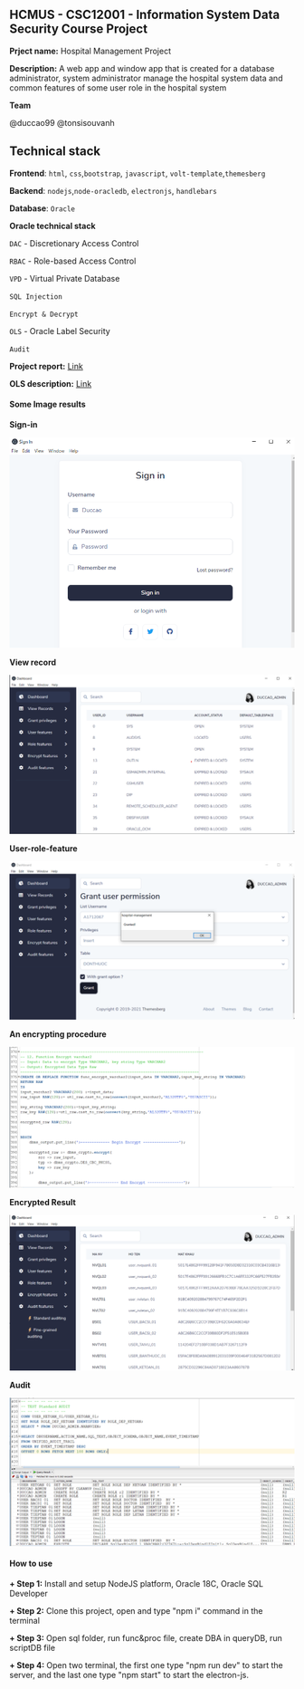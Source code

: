 ## HCMUS - CSC12001 - Information System Data Security Course Project

**Prject name:** Hospital Management Project

**Description:** A web app and window app that is created for a database administrator, system administrator manage the hospital system data and common features of some user role in the hospital system

**Team**

@duccao99
@tonsisouvanh

## Technical stack

**Frontend**: `html`, `css`,`bootstrap`, `javascript`, `volt-template`,`themesberg`

**Backend**: `nodejs`,`node-oracledb`, `electronjs`, `handlebars`

**Database**: `Oracle`
<br/>

**Oracle technical stack**
<br/>

`DAC` - Discretionary Access Control
<br/>

`RBAC` - Role-based Access Control
<br/>

`VPD` - Virtual Private Database
<br/>

`SQL Injection`
<br/>

`Encrypt & Decrypt`
<br/>

`OLS` - Oracle Label Security
<br/>

`Audit`
<br/>

**Project report:** [Link](https://docs.google.com/document/d/1OwT0IPkYxzmIYDir-cBanmktQ3a70yMJ/edit?rtpof=true)

**OLS description:** [Link](https://docs.google.com/spreadsheets/d/1MwxzmJVqf7t-IgzvfcaY1fFi5Uimy6oFpl6NQX2f6gI/edit#gid=442546680)

#### Some Image results

**Sign-in**
<br/>

![sign-in](/images/sign-in.png)

**View record**
<br/>

![view-record](/images/view-record.png)

**User-role-feature**
<br/>

![User-role-feature](/images/user-role-feature.png)

**An encrypting procedure**
<br/>

![An encrypting procedure](/images/encrypt-proc.png)

**Encrypted Result**
<br/>

![Encrypted Result](/images/encrypt.png)

**Audit**
<br/>

![Audit](/images/standard-audit.png)

#### How to use

**+ Step 1:** Install and setup NodeJS platform, Oracle 18C, Oracle SQL Developer
<br/>

**+ Step 2:** Clone this project, open and type "npm i" command in the terminal
<br/>

**+ Step 3:** Open sql folder, run func&proc file, create DBA in queryDB, run scriptDB file
<br/>

**+ Step 4:** Open two terminal, the first one type "npm run dev" to start the server, and the last one type "npm start" to start the electron-js.
<br/>
